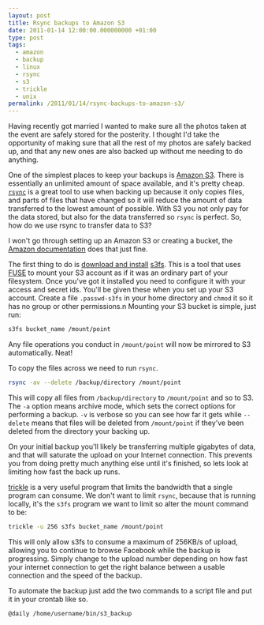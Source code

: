 ```yaml
---
layout: post
title: Rsync backups to Amazon S3
date: 2011-01-14 12:00:00.000000000 +01:00
type: post
tags:
  - amazon
  - backup
  - linux
  - rsync
  - s3
  - trickle
  - unix
permalink: /2011/01/14/rsync-backups-to-amazon-s3/
---
```

Having recently got married I wanted to make sure all the photos taken at the event are safely stored for the
posterity. I thought I'd take the opportunity of making sure that all the rest of my photos are safely backed
up, and that any new ones are also backed up without me needing to do anything.

One of the simplest places to keep your backups is [Amazon S3](http://aws.amazon.com/s3/). There is
essentially an unlimited amount of space available, and it's pretty cheap.
[`rsync`](http://samba.anu.edu.au/rsync/) is a great tool to use when backing up because it only copies files,
and parts of files that have changed so it will reduce the amount of data transferred to the lowest amount of
possible. With S3 you not only pay for the data stored, but also for the data transferred so `rsync` is
perfect. So, how do we use rsync to transfer data to S3?

I won't go through setting up an Amazon S3 or creating a bucket, the [Amazon
documentation](http://docs.amazonwebservices.com/AmazonS3/latest/gsg/) does that just fine.

The first thing to do is [download and install](http://code.google.com/p/s3fs/wiki/InstallationNotes)
[s3fs](http://code.google.com/p/s3fs/). This is a tool that uses [FUSE](http://fuse.sourceforge.net/) to mount
your S3 account as if it was an ordinary part of your filesystem. Once you've got it installed you need to
configure it with your access and secret ids. You'll be given these when you set up your S3 account. Create a
file `.passwd-s3fs` in your home directory and `chmod` it so it has no group or other permissions.n Mounting
your S3 bucket is simple, just run:

```bash
s3fs bucket_name /mount/point
```

Any file operations you conduct in `/mount/point` will now be mirrored to S3 automatically. Neat!

To copy the files across we need to run `rsync`.

```bash
rsync -av --delete /backup/directory /mount/point
```

This will copy all files from `/backup/directory` to `/mount/point` and so to S3. The `-a` option means
archive mode, which sets the correct options for performing a backup. `-v` is verbose so you can see how far
it gets while `--delete` means that files will be deleted from `/mount/point` if they've been deleted from the
directory your backing up.

On your initial backup you'll likely be transferring multiple gigabytes of data, and that will saturate the
upload on your Internet connection. This prevents you from doing pretty much anything else until it's
finished, so lets look at limiting how fast the back up runs.

[trickle](http://monkey.org/~marius/pages/?page=trickle) is a very useful program that limits the bandwidth
that a single program can consume. We don't want to limit `rsync`, because that is running locally, it's the
`s3fs` program we want to limit so alter the mount command to be:

```bash
trickle -u 256 s3fs bucket_name /mount/point
```

 This will only allow s3fs to consume a maximum of 256KB/s of upload, allowing you to continue to browse
Facebook while the backup is progressing. Simply change to the upload number depending on how fast your
internet connection to get the right balance between a usable connection and the speed of the backup.

To automate the backup just add the two commands to a script file and put it in your crontab like so.

```crontab
@daily /home/username/bin/s3_backup
```

